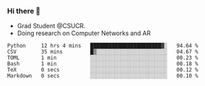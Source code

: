 ### Hi there 👋
- Grad Student @CSUCR. 
- Doing research on Computer Networks and AR
<!--START_SECTION:waka-->

```text
Python     12 hrs 4 mins   ███████████████████████▓░   94.64 %
CSV        35 mins         █▒░░░░░░░░░░░░░░░░░░░░░░░   04.67 %
TOML       1 min           ░░░░░░░░░░░░░░░░░░░░░░░░░   00.23 %
Bash       1 min           ░░░░░░░░░░░░░░░░░░░░░░░░░   00.18 %
TeX        0 secs          ░░░░░░░░░░░░░░░░░░░░░░░░░   00.12 %
Markdown   0 secs          ░░░░░░░░░░░░░░░░░░░░░░░░░   00.10 %
```

<!--END_SECTION:waka-->
<!--
**jluo117/jluo117** is a ✨ _special_ ✨ repository because its `README.md` (this file) appears on your GitHub profile.

Here are some ideas to get you started:

- 🔭 I’m currently working on ...
- 🌱 I’m currently learning ...
- 👯 I’m looking to collaborate on ...
- 🤔 I’m looking for help with ...
- 💬 Ask me about ...
- 📫 How to reach me: ...
- 😄 Pronouns: ...
- ⚡ Fun fact: ...
-->
